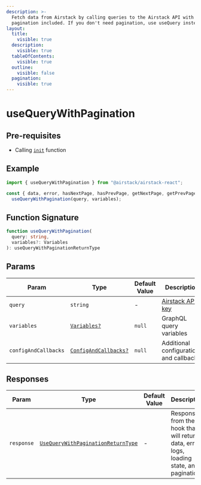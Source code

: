 ```yaml
---
description: >-
  Fetch data from Airstack by calling queries to the Airstack API with
  pagination included. If you don't need pagination, use useQuery instead.
layout:
  title:
    visible: true
  description:
    visible: true
  tableOfContents:
    visible: true
  outline:
    visible: false
  pagination:
    visible: true
---
```


# useQueryWithPagination

## Pre-requisites

* Calling [`init`](../../nodejs-sdk-reference/init.md) function

## Example

```javascript
import { useQueryWithPagination } from "@airstack/airstack-react";

const { data, error, hasNextPage, hasPrevPage, getNextPage, getPrevPage } =
  useQueryWithPagination(query, variables);
```

## Function Signature

```typescript
function useQueryWithPagination(
  query: string,
  variables?: Variables
): useQueryWithPaginationReturnType
```

## Params

| Param                | Type                                                      | Default Value | Description                                          |
| -------------------- | --------------------------------------------------------- | ------------- | ---------------------------------------------------- |
| `query`              | `string`                                                  | -             | [Airstack API key](../../get-started/get-api-key.md) |
| `variables`          | [`Variables?`](../objects/variables.md)                   | `null`        | GraphQL query variables                              |
| `configAndCallbacks` | [`ConfigAndCallbacks?`](../objects/configandcallbacks.md) | `null`        | Additional configurations and callbacks.             |

## Responses

| Param      | Type                                                                                 | Default Value | Description                                                                              |
| ---------- | ------------------------------------------------------------------------------------ | ------------- | ---------------------------------------------------------------------------------------- |
| `response` | [`UseQueryWithPaginationReturnType`](../objects/usequerywithpaginationreturntype.md) | -             | Response from the hook that will return data, error logs, loading state, and pagination. |

